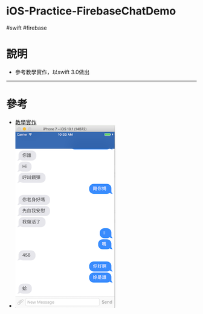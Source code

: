 # iOS-Practice-FirebaseChatDemo
#swift #firebase

# 說明
* 參考教學實作，以swift 3.0做出

---

# 參考
* [教學實作](http://www.jianshu.com/p/98eb3356593b)
* ![demo](https://github.com/relaxone22/iOS-Practice-FirebaseChatDemo/blob/master/ChatChat/demo.png)
